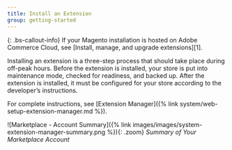 ```yaml
---
title: Install an Extension
group: getting-started
---
```


{: .bs-callout-info}
If your Magento installation is hosted on Adobe Commerce Cloud, see [Install, manage, and upgrade extensions][1].

Installing an extension is a three-step process that should take place during off-peak hours. Before the extension is installed, your store is put into maintenance mode, checked for readiness, and backed up. After the extension is installed, it must be configured for your store according to the developer’s instructions.

For complete instructions, see [Extension Manager]({% link system/web-setup-extension-manager.md %}).

![Marketplace - Account Summary]({% link images/images/system-extension-manager-summary.png %}){: .zoom}
 _Summary of Your Marketplace Account_
